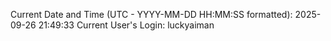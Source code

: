 Current Date and Time (UTC - YYYY-MM-DD HH:MM:SS formatted): 2025-09-26 21:49:33
Current User's Login: luckyaiman
